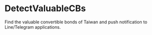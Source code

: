 # DetectValuableCBs
Find the valuable convertible bonds of Taiwan and push notification to Line/Telegram applications.
